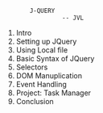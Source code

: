            J-QUERY   
                    -- JVL

1. Intro
2. Setting up JQuery
3. Using Local file
4. Basic Syntax of JQuery
5. Selectors
6. DOM Manuplication 
7. Event Handling
8. Project: Task Manager
9. Conclusion
